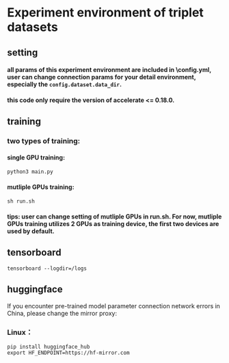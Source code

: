 # Experiment environment of triplet datasets

## setting
#### all params of this experiment environment are included in \config.yml, user can change connection params for your detail environment, especially the `config.dataset.data_dir`.

#### this code only require the version of accelerate <= 0.18.0.


## training
### two types of training:

#### single GPU training: 
```
python3 main.py
```

#### mutliple GPUs training:

```
sh run.sh
```
#### tips: user can change setting of mutliple GPUs in run.sh. For now, mutliple GPUs training utilizes 2 GPUs as training device, the first two devices are used by default.

## tensorboard
```
tensorboard --logdir=/logs
```

## huggingface 
If you encounter pre-trained model parameter connection network errors in China, please change the mirror proxy: 
### Linux：
```
pip install huggingface_hub
export HF_ENDPOINT=https://hf-mirror.com
```
